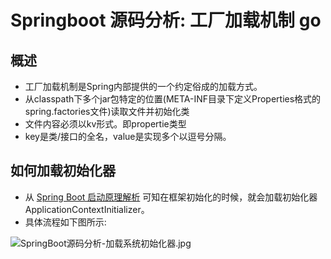 # Springboot 源码分析: 工厂加载机制 go
## 概述
- 工厂加载机制是Spring内部提供的一个约定俗成的加载方式。
- 从classpath下多个jar包特定的位置(META-INF目录下定义Properties格式的spring.factories文件)读取文件并初始化类
- 文件内容必须以kv形式。即propertie类型
- key是类/接口的全名，value是实现多个以逗号分隔。

## 如何加载初始化器
- 从 [Spring Boot 启动原理解析](https://blog.csdn.net/qq_33249725/article/details/104457410/ "Spring Boot 启动原理解析") 可知在框架初始化的时候，就会加载初始化器 ApplicationContextInitializer。
- 具体流程如下图所示:

![SpringBoot源码分析-加载系统初始化器.jpg](https://i.loli.net/2020/02/23/8cv1sEj9k2dyhWZ.jpg)


